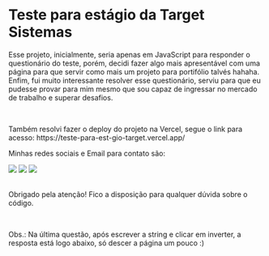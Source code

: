 <h1>Teste para estágio da Target Sistemas</h1>
<p>Esse projeto, inicialmente, seria apenas em JavaScript para responder o questionário do teste, porém, decidi fazer algo mais apresentável com uma página para que servir como mais um projeto para portifólio talvés hahaha. Enfim, fui muito interessante resolver esse questionário, serviu para que eu pudesse provar para mim mesmo que sou capaz de ingressar no mercado de trabalho e superar desafios.</p><br>
<p>Também resolvi fazer o deploy do projeto na Vercel, segue o link para acesso: https://teste-para-est-gio-target.vercel.app/</p>
<p> Minhas redes sociais e Email para contato são: </p>
<div>
  <a href="https://www.instagram.com/lucasxavsk8/" target="_blank"><img src="https://img.shields.io/badge/-Instagram-%23E4405F?style=for-the-badge&logo=instagram&logoColor=white" target="_blank"></a>
  <a href = "mailto:borgesbfx@gmail.com"><img src="https://img.shields.io/badge/-Gmail-%23333?style=for-the-badge&logo=gmail&logoColor=white" target="_blank"></a>
  <a href="https://www.linkedin.com/in/lucasbfx/" target="_blank"><img src="https://img.shields.io/badge/-LinkedIn-%230077B5?style=for-the-badge&logo=linkedin&logoColor=white" target="_blank"></a> 
</div><br>
<p>Obrigado pela atenção! Fico a disposição para qualquer dúvida sobre o código.</p><br>
<p>Obs.: Na última questão, após escrever a string e clicar em inverter, a resposta está logo abaixo, só descer a página um pouco :)</p>
